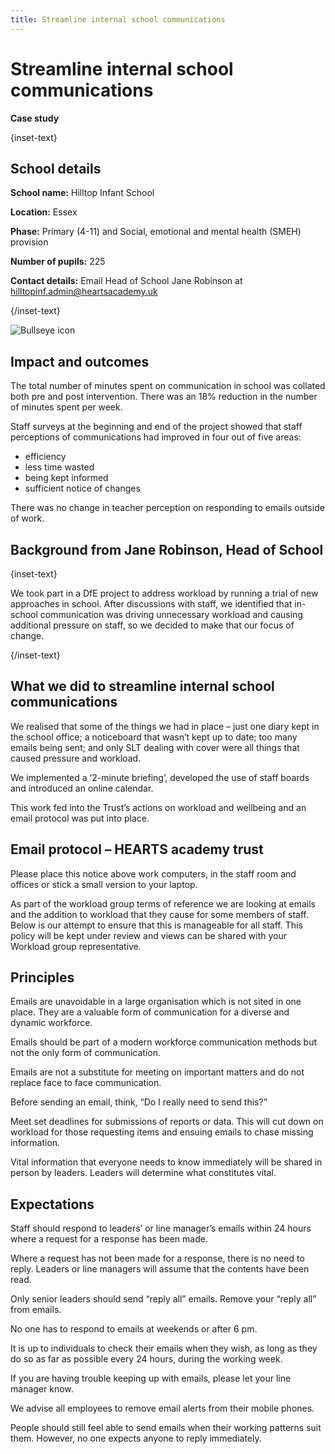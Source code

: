```yaml
---
title: Streamline internal school communications
---
```


# Streamline internal school communications

<strong class="govuk-tag">Case study</strong>

{inset-text}

## School details

**School name:** Hilltop Infant School

**Location:** Essex

**Phase:** Primary (4-11) and Social, emotional and mental health (SMEH) provision

**Number of pupils:** 225

**Contact details:** Email Head of School Jane Robinson at <hilltopinf.admin@heartsacademy.uk>

{/inset-text}

<div class="info-box">
  <div class="info-box__corner">
    <img src="/assets/images/bullseye.svg" alt="Bullseye icon">
  </div>
  <h2 class="govuk-heading-m">
    Impact and outcomes
  </h2>
  <p>
    The total number of minutes spent on communication in school was collated
    both pre and post intervention. There was an 18% reduction in the number of
    minutes spent per week.
  </p>
  <p>
    Staff surveys at the beginning and end of the project showed that staff
    perceptions of communications had improved in four out of five areas:
  </p>
  <ul>
    <li>efficiency</li>
    <li>less time wasted</li>
    <li>being kept informed</li>
    <li>sufficient notice of changes</li>
  </ul>
  <p>
    There was no change in teacher perception on responding to emails outside of
    work.
  </p>
</div>

## Background from Jane Robinson, Head of School

{inset-text}

We took part in a DfE project to address workload by running a trial of new approaches in school. After discussions with staff, we identified that in-school communication was driving unnecessary workload and causing additional pressure on staff, so we decided to make that our focus of change.

{/inset-text}

## What we did to streamline internal school communications

We realised that some of the things we had in place – just one diary kept in the school office; a noticeboard that wasn’t kept up to date; too many emails being sent; and only SLT dealing with cover were all things that caused pressure and workload.

We implemented a ‘2-minute briefing’, developed the use of staff boards and introduced an online calendar.

This work fed into the Trust’s actions on workload and wellbeing and an email protocol was put into place.

## Email protocol – HEARTS academy trust

Please place this notice above work computers, in the staff room and offices or stick a small version to your laptop.

As part of the workload group terms of reference we are looking at emails and the addition to workload that they cause for some members of staff. Below is our attempt to ensure that this is manageable for all staff. This policy will be kept under review and views can be shared with your Workload group representative.

## Principles

Emails are unavoidable in a large organisation which is not sited in one place. They are a valuable form of communication for a diverse and dynamic workforce.

Emails should be part of a modern workforce communication methods but not the only form of communication.

Emails are not a substitute for meeting on important matters and do not replace face to face communication.

Before sending an email, think, “Do I really need to send this?”

Meet set deadlines for submissions of reports or data. This will cut down on workload for those requesting items and ensuing emails to chase missing information.

Vital information that everyone needs to know immediately will be shared in person by leaders. Leaders will determine what constitutes vital.

## Expectations

Staff should respond to leaders’ or line manager’s emails within 24 hours where a request for a response has been made.

Where a request has not been made for a response, there is no need to reply. Leaders or line managers will assume that the contents have been read.

Only senior leaders should send “reply all” emails. Remove your “reply all” from emails.

No one has to respond to emails at weekends or after 6 pm.

It is up to individuals to check their emails when they wish, as long as they do so as far as possible every 24 hours, during the working week.

If you are having trouble keeping up with emails, please let your line manager know.

We advise all employees to remove email alerts from their mobile phones.

People should still feel able to send emails when their working patterns suit them. However, no one expects anyone to reply immediately.
